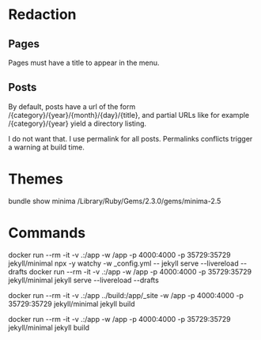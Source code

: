 # Redaction

## Pages

Pages must have a title to appear in the menu.


## Posts

By default, posts have a url of the form /{category}/{year}/{month}/{day}/{title},
and partial URLs like for example /{category}/{year} yield a directory listing. 

I do not want that. I use permalink for all posts.
Permalinks conflicts trigger a warning at build time.


# Themes

bundle show minima
/Library/Ruby/Gems/2.3.0/gems/minima-2.5


# Commands

docker run --rm -it -v .:/app -w /app -p 4000:4000 -p 35729:35729 jekyll/minimal npx -y watchy -w _config.yml -- jekyll serve --livereload --drafts
docker run --rm -it -v .:/app -w /app -p 4000:4000 -p 35729:35729 jekyll/minimal jekyll serve --livereload --drafts

docker run --rm -it -v .:/app ../build:/app/_site -w /app -p 4000:4000 -p 35729:35729 jekyll/minimal jekyll build

docker run --rm -it -v .:/app -w /app -p 4000:4000 -p 35729:35729 jekyll/minimal jekyll build
